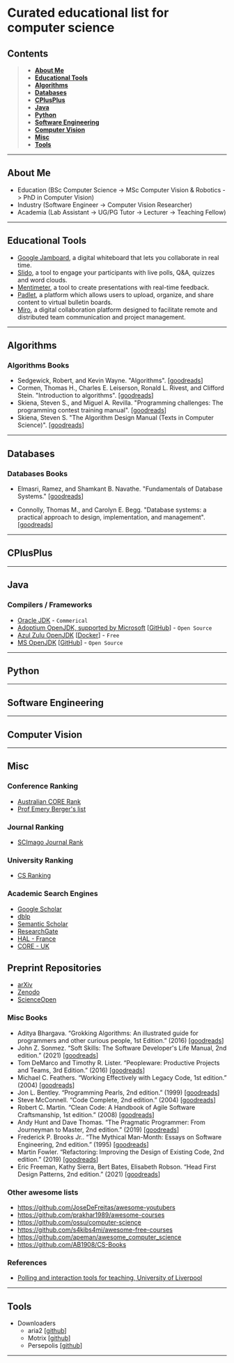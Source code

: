 # Curated educational list for computer science

## Contents
>
> * **[About Me](#about-me)**
> * **[Educational Tools](#educational-tools)**
> * **[Algorithms](#algorithms)**
> * **[Databases](#databases)**
> * **[CPlusPlus](#cplusplus)**
> * **[Java](#java)**
> * **[Python](#python)**
> * **[Software Engineering](#software-engineering)**
> * **[Computer Vision](#computer-vision)**
> * **[Misc](#misc)**
> * **[Tools](#tools)**

---

## About Me

* Education (BSc Computer Science -> MSc Computer Vision & Robotics -> PhD in Computer Vision)
* Industry (Software Engineer -> Computer Vision Researcher)
* Academia (Lab Assistant -> UG/PG Tutor -> Lecturer -> Teaching Fellow)

---

## Educational Tools

* [Google Jamboard](https://jamboard.google.com/), a digital whiteboard that lets you collaborate in real time.
* [Slido](https://www.slido.com/), a tool to engage your participants with live polls, Q&A, quizzes and word clouds.
* [Mentimeter](https://www.mentimeter.com/), a tool to create presentations with real-time feedback.
* [Padlet](https://padlet.com/), a platform which allows users to upload, organize, and share content to virtual bulletin boards.
* [Miro](https://miro.com/), a digital collaboration platform designed to facilitate remote and distributed team communication and project management.

---

## Algorithms

### Algorithms Books

* Sedgewick, Robert, and Kevin Wayne. "Algorithms". [[goodreads](https://www.goodreads.com/book/show/10803540-algorithms)]
* Cormen, Thomas H., Charles E. Leiserson, Ronald L. Rivest, and Clifford Stein. "Introduction to algorithms". [[goodreads](https://www.goodreads.com/book/show/108986.Introduction_to_Algorithms)]
* Skiena, Steven S., and Miguel A. Revilla. "Programming challenges: The programming contest training manual".  [[goodreads](https://www.goodreads.com/book/show/1041695.Programming_Challenges)]
* Skiena, Steven S. "The Algorithm Design Manual (Texts in Computer Science)". [[goodreads](https://www.goodreads.com/book/show/55357750-the-algorithm-design-manual)]

---

## Databases

### Databases Books

* Elmasri, Ramez, and Shamkant B. Navathe. "Fundamentals of Database Systems." [[goodreads](https://www.goodreads.com/book/show/161300.Fundamentals_of_Database_Systems)]

* Connolly, Thomas M., and Carolyn E. Begg. "Database systems: a practical approach to design, implementation, and management". [[goodreads](https://www.goodreads.com/book/show/617120.Database_Systems)]

---

## CPlusPlus

---

## Java

### Compilers / Frameworks

* [Oracle JDK](https://www.oracle.com/java/technologies/) - `Commerical`
* [Adoptium OpenJDK, supported by Microsoft](https://adoptium.net/) [[GitHub](https://github.com/adoptium/jdk)] - `Open Source`
* [Azul Zulu OpenJDK](https://www.azul.com/downloads/?package=jdk#zulu) [[Docker](https://github.com/zulu-openjdk/zulu-openjdk)] - `Free`
* [MS OpenJDK](https://www.microsoft.com/openjdk) [[GitHub](https://github.com/microsoft/openjdk)]  - `Open Source`

---

## Python

---

## Software Engineering

---

## Computer Vision

---

## Misc

### Conference Ranking

* [Australian CORE Rank](http://portal.core.edu.au/conf-ranks/)
* [Prof Emery Berger's list](https://github.com/emeryberger/csconferences)

### Journal Ranking

* [SCImago Journal Rank](https://www.scimagojr.com)

### University Ranking

* [CS Ranking](https://csrankings.org/)

### Academic Search Engines

* [Google Scholar](https://scholar.google.com)
* [dblp](https://dblp.org)
* [Semantic Scholar](https://semanticscholar.org)
* [ResearchGate](https://www.researchgate.net)
* [HAL - France](https://hal.archives-ouvertes.fr)
* [CORE - UK](https://core.ac.uk)

## Preprint Repositories

* [arXiv](https://arxiv.org)
* [Zenodo](https://zenodo.org)
* [ScienceOpen](https://www.scienceopen.com)

### Misc Books

* Aditya Bhargava. “Grokking Algorithms: An illustrated guide for programmers and other curious people, 1st Edition.” (2016) [[goodreads](https://www.goodreads.com/book/show/22847284-grokking-algorithms-an-illustrated-guide-for-programmers-and-other-curio)]
* John Z. Sonmez. “Soft Skills: The Software Developer's Life Manual, 2nd edition.” (2021) [[goodreads](https://www.goodreads.com/book/show/59727347-soft-skills)]
* Tom DeMarco and Timothy R. Lister. “Peopleware: Productive Projects and Teams, 3rd Edition.” (2016) [[goodreads](https://www.goodreads.com/book/show/67825.Peopleware)]
* Michael C. Feathers. “Working Effectively with Legacy Code, 1st edition.” (2004) [[goodreads](https://www.goodreads.com/book/show/44919.Working_Effectively_with_Legacy_Code)]
* Jon L. Bentley. “Programming Pearls, 2nd edition.” (1999) [[goodreads](https://www.goodreads.com/book/show/35625104-programming-pearls)]
* Steve McConnell. “Code Complete, 2nd edition.” (2004) [[goodreads](https://www.goodreads.com/book/show/4845.Code_Complete)]
* Robert C. Martin. “Clean Code: A Handbook of Agile Software Craftsmanship, 1st edition.” (2008) [[goodreads](https://www.goodreads.com/book/show/3735293-clean-code)]
* Andy Hunt and Dave Thomas. “The Pragmatic Programmer: From Journeyman to Master, 2nd edition.” (2019) [[goodreads](https://www.goodreads.com/book/show/4099.The_Pragmatic_Programmer)]
* Frederick P. Brooks Jr.. “The Mythical Man-Month: Essays on Software Engineering, 2nd edition.” (1995) [[goodreads](https://www.goodreads.com/book/show/13629.The_Mythical_Man_Month)]
* Martin Fowler. “Refactoring: Improving the Design of Existing Code, 2nd edition.” (2019) [[goodreads](https://www.goodreads.com/book/show/44936.Refactoring)]
* Eric Freeman, Kathy Sierra, Bert Bates, Elisabeth Robson. “Head First Design Patterns, 2nd edition.” (2021) [[goodreads](https://www.goodreads.com/book/show/58128.Head_First_Design_Patterns)]

### Other awesome lists

* <https://github.com/JoseDeFreitas/awesome-youtubers>
* <https://github.com/prakhar1989/awesome-courses>
* <https://github.com/ossu/computer-science>
* <https://github.com/s4kibs4mi/awesome-free-courses>
* <https://github.com/apeman/awesome_computer_science>
* <https://github.com/AB1908/CS-Books>

### References

* [Polling and interaction tools for teaching, University of Liverpool](https://www.liverpool.ac.uk/media/livacuk/centre-for-innovation-in-education/digiguides/polling-and-interaction-tools-for-teaching/polling-and-interaction-tools-for-teaching.pdf)

---

## Tools

* Downloaders
  * aria2 [[github](https://github.com/aria2/aria2)]
  * Motrix [[github](https://github.com/agalwood/Motrix)]
  * Persepolis [[github](https://github.com/persepolisdm/persepolis)]

---

